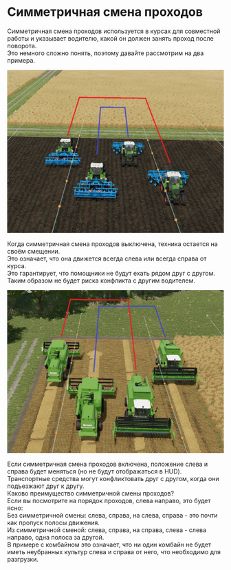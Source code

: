 # Симметричная смена проходов
  
Симметричная смена проходов используется в курсах для совместной работы и указывает водителю, какой он должен занять проход после поворота.  
Это немного сложно понять, поэтому давайте рассмотрим на два примера.  


![Image](../assets/images/regularchange_0_0_1020_765.png)

  
Когда симметричная смена проходов выключена, техника остается на своём смещении.  
Это означает, что она  движется всегда слева или всегда справа от курса.  
Это гарантирует, что помощники не будут ехать рядом друг с другом.  
Таким образом не будет риска конфликта с другим водителем.  


![Image](../assets/images/symetricchange_0_0_1020_765.png)

  
Если симметричная смена проходов включена, положение слева и справа будет меняться (но не будут отображаться в HUD).  
Транспортные средства могут конфликтовать друг с другом, когда они подъезжают друг к другу.  
Каково преимущество симметричной смены проходов?  
Если вы посмотрите на порядок проходов, слева направо, это будет ясно:  
Без симметричной смены: слева, справа, на слева, справа - это почти как пропуск полосы движения.  
Из симметричной сменой: слева, справа, на справа, слева - слева направо, одна полоса за другой.  
В примере с комбайном это означает, что ни один комбайн не будет иметь неубранных культур слева и справа от него, что необходимо для разгрузки.  


